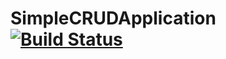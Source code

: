 # SimpleCRUDApplication [![Build Status](https://travis-ci.org/russo595/SimpleCRUDApplication.svg?branch=master)](https://travis-ci.org/russo595/SimpleCRUDApplication)